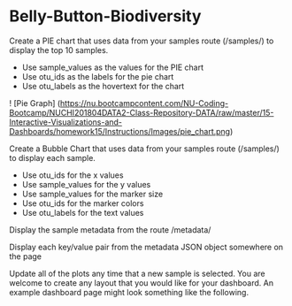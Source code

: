 # Belly-Button-Biodiversity

Create a PIE chart that uses data from your samples route (/samples/<sample>) to display the top 10 samples.


- Use sample_values as the values for the PIE chart
- Use otu_ids as the labels for the pie chart
- Use otu_labels as the hovertext for the chart

 ! [Pie Graph] (https://nu.bootcampcontent.com/NU-Coding-Bootcamp/NUCHI201804DATA2-Class-Repository-DATA/raw/master/15-Interactive-Visualizations-and-Dashboards/homework15/Instructions/Images/pie_chart.png)







Create a Bubble Chart that uses data from your samples route (/samples/<sample>) to display each sample.


- Use otu_ids for the x values
- Use sample_values for the y values
- Use sample_values for the marker size
- Use otu_ids for the marker colors
- Use otu_labels for the text values








Display the sample metadata from the route /metadata/<sample>


Display each key/value pair from the metadata JSON object somewhere on the page


Update all of the plots any time that a new sample is selected.
You are welcome to create any layout that you would like for your dashboard. An example dashboard page might look something like the following.


